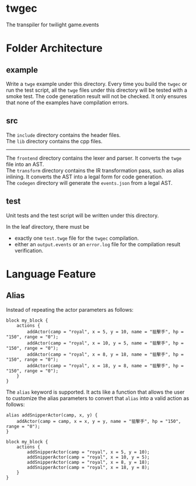 # twgec
The transpiler for twilight game.events

# Folder Architecture

## example

Write a `twge` example under this directory. Every time you build the `twgec` or run the test script, all the `twge` files under this directory will be tested with a smoke test. The code generation result will not be checked. It only ensures that none of the examples have compilation errors.

## src

The `include` directory contains the header files.
<br>
The `lib` directory contains the cpp files.
<hr>

The `frontend` directory contains the lexer and parser. It converts the `twge` file into an AST.
<br>
The `transform` directory contains the IR transformation pass, such as alias inlining. It converts the AST into a legal form for code generation.
<br>
The `codegen` directory will generate the `events.json` from a legal AST.

## test
Unit tests and the test script will be written under this directory.

In the leaf directory, there must be
- exactly one `test.twge` file for the `twgec` compilation.
- either an `output.events` or an `error.log` file for the compilation result verification.

# Language Feature

## Alias
Instead of repeating the actor parameters as follows:
```
block my_block {
    actions {
        addActor(camp = "royal", x = 5, y = 10, name = "狙擊手", hp = "150", range = "0");
        addActor(camp = "royal", x = 10, y = 5, name = "狙擊手", hp = "150", range = "0");
        addActor(camp = "royal", x = 8, y = 18, name = "狙擊手", hp = "150", range = "0");
        addActor(camp = "royal", x = 18, y = 8, name = "狙擊手", hp = "150", range = "0");
    }
}
```
The `alias` keyword is supported. It acts like a function that allows the user to customize the alias parameters to convert that `alias` into a valid action as follows:
```
alias addSnipperActor(camp, x, y) {
    addActor(camp = camp, x = x, y = y, name = "狙擊手", hp = "150", range = "0");
}

block my_block {
    actions {
        addSnipperActor(camp = "royal", x = 5, y = 10);
        addSnipperActor(camp = "royal", x = 10, y = 5);
        addSnipperActor(camp = "royal", x = 8, y = 18);
        addSnipperActor(camp = "royal", x = 18, y = 8);
    }
}
```